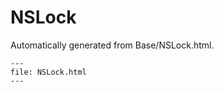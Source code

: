 
# NSLock

Automatically generated from Base/NSLock.html.

``` {raw} html
---
file: NSLock.html
---
```
